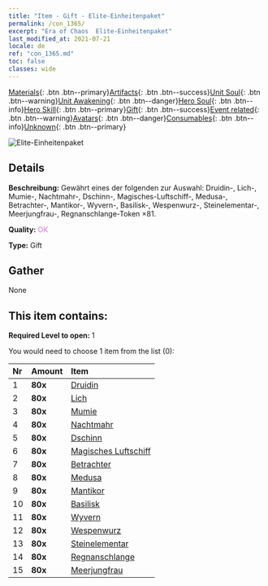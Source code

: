 ```yaml
---
title: "Item - Gift - Elite-Einheitenpaket"
permalink: /con_1365/
excerpt: "Era of Chaos  Elite-Einheitenpaket"
last_modified_at: 2021-07-21
locale: de
ref: "con_1365.md"
toc: false
classes: wide
---
```

 [Materials](/ItemsDE/){: .btn .btn--primary}[Artifacts](/ItemsDE/Artifacts/){: .btn .btn--success}[Unit Soul](/ItemsDE/UnitSoul/){: .btn .btn--warning}[Unit Awakening](/ItemsDE/UnitAwakening/){: .btn .btn--danger}[Hero Soul](/ItemsDE/HeroSoul/){: .btn .btn--info}[Hero Skill](/ItemsDE/HeroSkill/){: .btn .btn--primary}[Gift](/ItemsDE/Gift/){: .btn .btn--success}[Event related](/ItemsDE/Events/){: .btn .btn--warning}[Avatars](/ItemsDE/Avatars/){: .btn .btn--danger}[Consumables](/ItemsDE/Consumables/){: .btn .btn--info}[Unknown](/ItemsDE/Unknown/){: .btn .btn--primary}

 ![Elite-Einheitenpaket](/images/t/i_907054.png)

## Details
 **Beschreibung:** Gewährt eines der folgenden zur Auswahl: Druidin-, Lich-, Mumie-, Nachtmahr-, Dschinn-, Magisches-Luftschiff-, Medusa-, Betrachter-, Mantikor-, Wyvern-, Basilisk-, Wespenwurz-, Steinelementar-, Meerjungfrau-, Regnanschlange-Token ×81.

 **Quality:** <span style="color: #DA70D6">OK</span>

 **Type:** Gift

## Gather

  None

## This item contains:

 **Required Level to open:** 1

 You would need to choose 1 item from the list (0):

  | Nr | Amount |     Item    |
  |:---|:-------|:------------|
  | 1 |  **80x** | [Druidin](/ItemsDE/unt_206/) |  | 
  | 2 |  **80x** | [Lich](/ItemsDE/unt_212/) |  | 
  | 3 |  **80x** | [Mumie](/ItemsDE/unt_215/) |  | 
  | 4 |  **80x** | [Nachtmahr](/ItemsDE/unt_233/) |  | 
  | 5 |  **80x** | [Dschinn](/ItemsDE/unt_239/) |  | 
  | 6 |  **80x** | [Magisches Luftschiff](/ItemsDE/unt_242/) |  | 
  | 7 |  **80x** | [Betrachter](/ItemsDE/unt_246/) |  | 
  | 8 |  **80x** | [Medusa](/ItemsDE/unt_247/) |  | 
  | 9 |  **80x** | [Mantikor](/ItemsDE/unt_249/) |  | 
  | 10 |  **80x** | [Basilisk](/ItemsDE/unt_256/) |  | 
  | 11 |  **80x** | [Wyvern](/ItemsDE/unt_258/) |  | 
  | 12 |  **80x** | [Wespenwurz](/ItemsDE/unt_260/) |  | 
  | 13 |  **80x** | [Steinelementar](/ItemsDE/unt_266/) |  | 
  | 14 |  **80x** | [Regnanschlange](/ItemsDE/unt_276/) |  | 
  | 15 |  **80x** | [Meerjungfrau](/ItemsDE/unt_277/) |  | 
